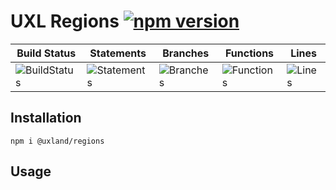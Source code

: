 # UXL Regions [![npm version](https://badge.fury.io/js/%40uxland%2Fregions.svg)](https://badge.fury.io/js/%40uxland%2Fregions)

| Build Status                                    | Statements                                    | Branches                                  | Functions                                   | Lines                               |
| ----------------------------------------------- | --------------------------------------------- | ----------------------------------------- | ------------------------------------------- | ----------------------------------- |
| ![BuildStatus](https://img.shields.io/badge/Build-Passing-brightgreen.svg 'Building Status') | ![Statements](https://img.shields.io/badge/Coverage-89.23%25-yellow.svg 'Make me better!') | ![Branches](https://img.shields.io/badge/Coverage-75.45%25-red.svg 'Make me better!') | ![Functions](https://img.shields.io/badge/Coverage-82.56%25-yellow.svg 'Make me better!') | ![Lines](https://img.shields.io/badge/Coverage-92.22%25-brightgreen.svg 'Make me better!') |

## Installation

`npm i @uxland/regions`

## Usage
